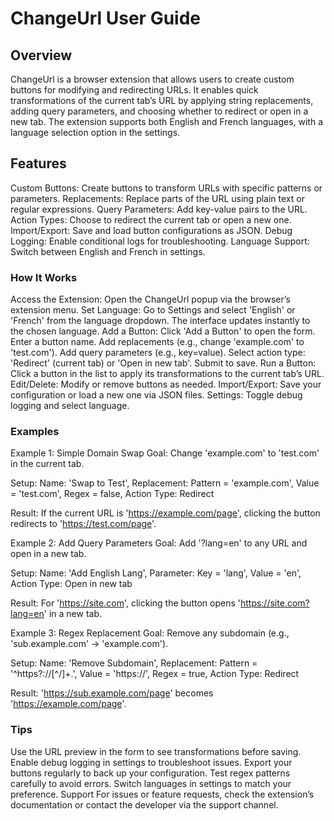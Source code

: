 # ChangeUrl User Guide
## Overview
ChangeUrl is a browser extension that allows users to create custom buttons for modifying and redirecting URLs. It enables quick transformations of the current tab’s URL by applying string replacements, adding query parameters, and choosing whether to redirect or open in a new tab. The extension supports both English and French languages, with a language selection option in the settings.

## Features
Custom Buttons: Create buttons to transform URLs with specific patterns or parameters.
Replacements: Replace parts of the URL using plain text or regular expressions.
Query Parameters: Add key-value pairs to the URL.
Action Types: Choose to redirect the current tab or open a new one.
Import/Export: Save and load button configurations as JSON.
Debug Logging: Enable conditional logs for troubleshooting.
Language Support: Switch between English and French in settings.
### How It Works
Access the Extension: Open the ChangeUrl popup via the browser’s extension menu.
Set Language: Go to Settings and select 'English' or 'French' from the language dropdown. The interface updates instantly to the chosen language.
Add a Button: Click 'Add a Button' to open the form. Enter a button name. Add replacements (e.g., change 'example.com' to 'test.com'). Add query parameters (e.g., key=value). Select action type: 'Redirect' (current tab) or 'Open in new tab'. Submit to save.
Run a Button: Click a button in the list to apply its transformations to the current tab’s URL.
Edit/Delete: Modify or remove buttons as needed.
Import/Export: Save your configuration or load a new one via JSON files.
Settings: Toggle debug logging and select language.
### Examples
Example 1: Simple Domain Swap
Goal: Change 'example.com' to 'test.com' in the current tab.

Setup: Name: 'Swap to Test', Replacement: Pattern = 'example.com', Value = 'test.com', Regex = false, Action Type: Redirect

Result: If the current URL is 'https://example.com/page', clicking the button redirects to 'https://test.com/page'.

Example 2: Add Query Parameters
Goal: Add '?lang=en' to any URL and open in a new tab.

Setup: Name: 'Add English Lang', Parameter: Key = 'lang', Value = 'en', Action Type: Open in new tab

Result: For 'https://site.com', clicking the button opens 'https://site.com?lang=en' in a new tab.

Example 3: Regex Replacement
Goal: Remove any subdomain (e.g., 'sub.example.com' → 'example.com').

Setup: Name: 'Remove Subdomain', Replacement: Pattern = '^https?://[^/]+\.', Value = 'https://', Regex = true, Action Type: Redirect

Result: 'https://sub.example.com/page' becomes 'https://example.com/page'.

### Tips
Use the URL preview in the form to see transformations before saving.
Enable debug logging in settings to troubleshoot issues.
Export your buttons regularly to back up your configuration.
Test regex patterns carefully to avoid errors.
Switch languages in settings to match your preference.
Support
For issues or feature requests, check the extension’s documentation or contact the developer via the support channel.

